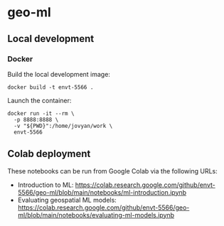 # geo-ml

## Local development

### Docker

Build the local development image:

```
docker build -t envt-5566 .
```

Launch the container:

```
docker run -it --rm \
  -p 8888:8888 \
  -v "${PWD}":/home/jovyan/work \
  envt-5566
```

## Colab deployment

These notebooks can be run from Google Colab via the following URLs:

* Introduction to ML: https://colab.research.google.com/github/envt-5566/geo-ml/blob/main/notebooks/ml-introduction.ipynb
* Evaluating geospatial ML models: https://colab.research.google.com/github/envt-5566/geo-ml/blob/main/notebooks/evaluating-ml-models.ipynb

